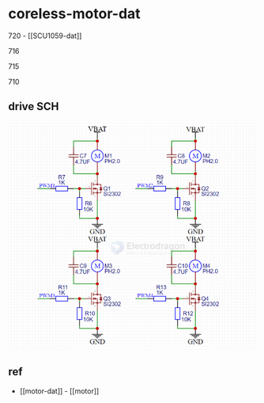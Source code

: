 
# coreless-motor-dat


720 - [[SCU1059-dat]]

716 

715 

710 




## drive SCH 

![](2025-08-19-17-11-16.png)



## ref 

- [[motor-dat]] - [[motor]]